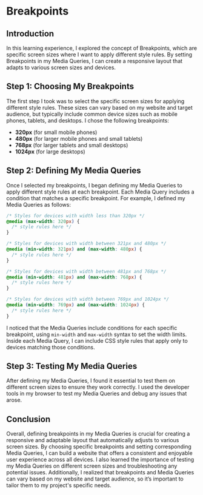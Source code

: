 # Breakpoints

## Introduction
In this learning experience, I explored the concept of Breakpoints, which are specific screen sizes where I want to apply different style rules. By setting Breakpoints in my Media Queries, I can create a responsive layout that adapts to various screen sizes and devices.

## Step 1: Choosing My Breakpoints
The first step I took was to select the specific screen sizes for applying different style rules. These sizes can vary based on my website and target audience, but typically include common device sizes such as mobile phones, tablets, and desktops. I chose the following breakpoints:

- **320px** (for small mobile phones)
- **480px** (for larger mobile phones and small tablets)
- **768px** (for larger tablets and small desktops)
- **1024px** (for large desktops)

## Step 2: Defining My Media Queries
Once I selected my breakpoints, I began defining my Media Queries to apply different style rules at each breakpoint. Each Media Query includes a condition that matches a specific breakpoint. For example, I defined my Media Queries as follows:

```css
/* Styles for devices with width less than 320px */
@media (max-width: 320px) {
  /* style rules here */
}

/* Styles for devices with width between 321px and 480px */
@media (min-width: 321px) and (max-width: 480px) {
  /* style rules here */
}

/* Styles for devices with width between 481px and 768px */
@media (min-width: 481px) and (max-width: 768px) {
  /* style rules here */
}

/* Styles for devices with width between 769px and 1024px */
@media (min-width: 769px) and (max-width: 1024px) {
  /* style rules here */
}
```

I noticed that the Media Queries include conditions for each specific breakpoint, using `min-width` and `max-width` syntax to set the width limits. Inside each Media Query, I can include CSS style rules that apply only to devices matching those conditions.

## Step 3: Testing My Media Queries
After defining my Media Queries, I found it essential to test them on different screen sizes to ensure they work correctly. I used the developer tools in my browser to test my Media Queries and debug any issues that arose.

## Conclusion
Overall, defining breakpoints in my Media Queries is crucial for creating a responsive and adaptable layout that automatically adjusts to various screen sizes. By choosing specific breakpoints and setting corresponding Media Queries, I can build a website that offers a consistent and enjoyable user experience across all devices. I also learned the importance of testing my Media Queries on different screen sizes and troubleshooting any potential issues. Additionally, I realized that breakpoints and Media Queries can vary based on my website and target audience, so it’s important to tailor them to my project's specific needs.
